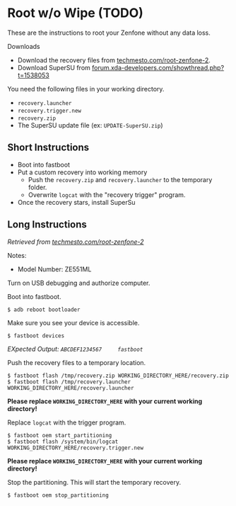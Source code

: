 # Root w/o Wipe (TODO)

These are the instructions to root your Zenfone without any data loss.

Downloads
* Download the recovery files from [techmesto.com/root-zenfone-2](https://www.techmesto.com/root-zenfone-2/).
* Download SuperSU from [forum.xda-developers.com/showthread.php?t=1538053](http://forum.xda-developers.com/showthread.php?t=1538053)

You need the following files in your working directory.
* `recovery.launcher`
* `recovery.trigger.new`
* `recovery.zip`
* The SuperSU update file (ex: `UPDATE-SuperSU.zip`)

## Short Instructions

* Boot into fastboot
* Put a custom recovery into working memory
  * Push the `recovery.zip` and `recovery.launcher` to the temporary folder.
  * Overwrite `logcat` with the "recovery trigger" program.
* Once the recovery stars, install SuperSu

## Long Instructions

*Retrieved from [techmesto.com/root-zenfone-2](https://www.techmesto.com/root-zenfone-2/)*

Notes:
 * Model Number: ZE551ML

Turn on USB debugging and authorize computer.

Boot into fastboot.
```
$ adb reboot bootloader
```

Make sure you see your device is accessible.
```
$ fastboot devices
```
*EXpected Output: `ABCDEF1234567     fastboot`*

Push the recovery files to a temporary location.
```
$ fastboot flash /tmp/recovery.zip WORKING_DIRECTORY_HERE/recovery.zip
$ fastboot flash /tmp/recovery.launcher WORKING_DIRECTORY_HERE/recovery.launcher
```
**Please replace `WORKING_DIRECTORY_HERE` with your current working directory!**

Replace `logcat` with the trigger program.
```
$ fastboot oem start_partitioning
$ fastboot flash /system/bin/logcat WORKING_DIRECTORY_HERE/recovery.trigger.new
```
**Please replace `WORKING_DIRECTORY_HERE` with your current working directory!**

Stop the partitioning. This will start the temporary recovery.
```
$ fastboot oem stop_partitioning
```
